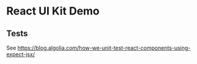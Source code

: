 # React UI Kit Demo

## Tests
See https://blog.algolia.com/how-we-unit-test-react-components-using-expect-jsx/